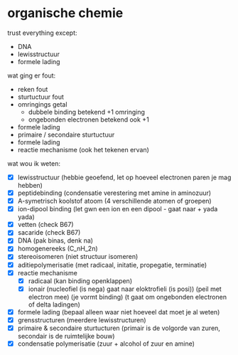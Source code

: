 # organische chemie #

trust everything except:
- DNA
- lewisstructuur
- formele lading


wat ging er fout:
- reken fout 
- sturtuctuur fout 
- omringings getal 
  - dubbele binding betekend +1 omringing 
  - ongebonden electronen betekend ook +1
- formele lading
- primaire / secondaire sturtuctuur 
- formele lading
- reactie mechanisme (ook het tekenen ervan)



wat wou ik weten:
- [X] lewisstructuur (hebbie geoefend, let op hoeveel electronen paren je mag hebben)
- [X] peptidebinding (condensatie verestering met amine in aminozuur)
- [X] A-symetrisch koolstof atoom (4 verschillende atomen of groepen)
- [X] ion-dipool binding (let gwn een ion en een dipool - gaat naar + yada yada)
- [X] vetten (check B67)
- [X] sacaride (check B67)
- [X] DNA (pak binas, denk na)
- [X] homogenereeks (C_nH_2n)
- [X] stereoisomeren (niet structuur isomeren)
- [X] aditiepolymerisatie (met radicaal, initatie, propegatie, terminatie)
- [X] reactie mechanisme
   - [X] radicaal (kan binding openklappen)
   - [X] ionair (nucleofiel (is nega) gaat naar eloktrofieli (is posi)) (peil met electron mee) (je vormt binding) (t gaat om ongebonden electronen of delta ladingen)
- [X] formele lading (bepaal alleen waar niet hoeveel dat moet je al weten)
- [X] grensstructuren (meerdere lewisstructuren)
- [X] primaire & secondaire sturtucturen (primair is de volgorde van zuren, secondair is de ruimtelijke bouw)
- [X] condensatie polymerisatie (zuur + alcohol of zuur en amine)
